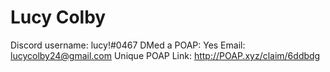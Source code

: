 # Lucy Colby

Discord username: lucy!#0467
DMed a POAP: Yes
Email: lucycolby24@gmail.com
Unique POAP Link: http://POAP.xyz/claim/6ddbdg